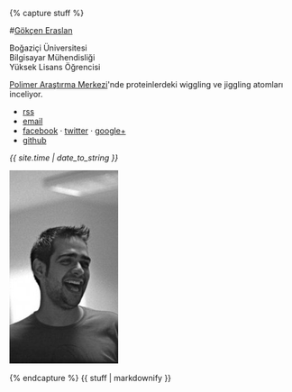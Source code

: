 {% capture stuff %}

#<a href="/" id="home">Gökçen Eraslan</a>

Boğaziçi Üniversitesi                                                           
Bilgisayar Mühendisliği                                                         
Yüksek Lisans Öğrencisi                                                         

[Polimer Araştırma Merkezi](http://www.prc.boun.edu.tr/PRC/)'nde proteinlerdeki
 wiggling ve jiggling atomları inceliyor.

<p class="no-bottom-margin"></p>
<ul>
<li><a href="/feed/">rss</a></li>
<li><a href="&#109;&#097;&#105;&#108;&#116;&#111;:&#103;&#111;&#107;&#099;&#101;&#110;&#046;&#101;&#114;&#097;&#115;&#108;&#097;&#110;&#064;&#103;&#109;&#097;&#105;&#108;&#046;&#099;&#111;&#109;">email</a></li>
<li><a href="http://www.facebook.com/gokceneraslan">facebook</a> &#xb7;
  <a href="http://twitter.com/gokcen">twitter</a> &#xb7;
  <a href="https://plus.google.com/102886392023813390441">google+</a></li>
<li><a href="https://github.com/gokceneraslan">github</a></li>
</ul>

*{{ site.time | date_to_string }}*

![santralben](/images/pic3.png)

{% endcapture %}
{{ stuff | markdownify }}
